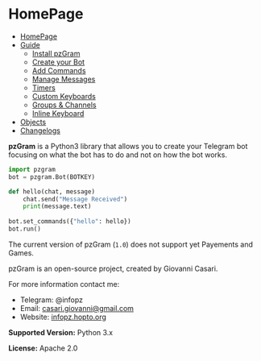 # HomePage

* [HomePage](https://infopz.github.io/pzgram/)
* [Guide](https://infopz.github.io/pzgram/guide0)
  * [Install pzGram](https://infopz.github.io/pzgram/install)
  * [Create your Bot](https://infopz.gihub.io/pzgram/guide1)
  * [Add Commands](https://infopz.github.io/pzgram/guide2)
  * [Manage Messages](https://infopz.github.io/pzgram/guide3)
  * [Timers](https://infopz.github.io/pzgram/guide4)
  * [Custom Keyboards](https://infopz.github.io/pzgram/guide5)
  * [Groups & Channels](https://infopz.github.io/pzgram/guide6)
  * [Inline Keyboard](http://infopz.github.io/pzgram/guide7)
* [Objects](https://infopz.github.io/pzgram/objects)
* [Changelogs](https://infopz.github.io/pzgram/changelogs)

**pzGram** is a Python3 library that allows you to create your Telegram bot focusing on what the bot has to do and not on how the bot works.

```python
import pzgram
bot = pzgram.Bot(BOTKEY)

def hello(chat, message)
    chat.send("Message Received")
    print(message.text)
    
bot.set_commands({"hello": hello})
bot.run()
```

The current version of pzGram (`1.0`) does not support yet Payements and Games.

pzGram is an open-source project, created by Giovanni Casari.

For more information contact me:
* Telegram: @infopz
* Email: casari.giovanni@gmail.com
* Website: [infopz.hopto.org](http://infopz.hopto.org/)

**Supported Version:** Python 3.x

**License:** Apache 2.0
